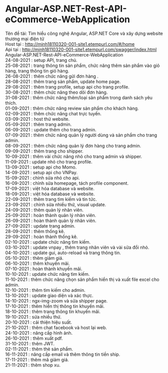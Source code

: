 # Angular-ASP.NET-Rest-API-eCommerce-WebApplication
Tên đề tài: Tìm hiểu công nghệ Angular, ASP.NET Core và xây dựng website thương mại điện tử<br>
Host tại : http://minh18110320-001-site1.etempurl.com/#/home <br>
Api tại : http://minh18110320-001-site1.etempurl.com/swagger/index.html <br>
Angular-ASP.NET-Rest-API-eCommerce-WebApplication <br>
24-08-2021 : setup API, trang chủ.<br>
25-08-2021 : trang thông tin sản phẩm, chức năng thêm sản phẩm vào giỏ hàng, trang thông tin giỏ hàng.<br>
26-08-2021 : thêm chức năng gửi đơn hàng .<br>
28-08-2021 : thêm trang sản phẩm, update home page.<br>
29-08-2021 : thêm trang profile, setup api cho trang profile.<br>
30-08-2021 : thêm chức năng theo dõi đơn hàng.<br>
31-08-2021 : thêm chức năng thêm/loại sản phẩm trong danh sách yêu thích.<br>
01-09-2021 : thêm chức năng review sản phẩm cho khách hàng.<br>
02-09-2021 : thêm chức năng chat trực tuyến.<br>
03-09-2021 : host thử website.<br>
05-09-2021 : thêm trang admin.<br>
06-09-2021 : update thêm cho trang admin.<br> 
07-09-2021 : thêm chức năng quản lý người dùng và sản phẩm cho trang admin.<br> 
08-09-2021 : thêm chức năng quản lý đơn hàng cho trang admin.<br>
09-09-2021 : thêm trang cho shipper.<br>
10-09-2021 : thêm vài chức năng nhỏ cho trang admin và shipper.<br>
11-09-2021 : update nhỏ cho trang profile.<br>
13-09-2021 : setup api cho Momo.<br>
14-09-2021 : setup api cho VNPay.<br>
15-09-2021 : chỉnh sửa nhỏ cho api.<br>
16-09-2021 : chỉnh sửa homepage, tách profile component.<br>
17-09-2021 : việt hóa database và website.<br>
18-09-2021 : việt hóa database và website.<br>
22-09-2021 : thêm trang tìm kiếm và tin tức.<br>
23-09-2021 : chỉnh sửa nhiều thứ, visual update.<br>
24-09-2021 : thêm quản lý nhân viên.<br>
25-09-2021 : hoàn thành quản lý nhân viên.<br>
26-09-2021 : hoàn thành quản lý nhân viên.<br>
27-09-2021 : update trang admin.<br>
28-09-2021 : thêm thống kê.<br>
29-09-2021 : hoàn thành thống kê.<br>
02-10-2021 : update chức năng tìm kiếm.<br>
03-10-2021 : update vnpay , thêm trang nhân viên và vài sửa đổi nhỏ.<br>
04-10-2021 : update gui, auto-reload và trang thông tin.<br>
05-10-2021 : thêm giảm giá.<br>
06-10-2021 : thêm khuyến mãi.<br>
07-10-2021 : hoàn thành khuyến mãi.<br>
10-10-2021 : update chức năng tìm kiếm.<br>
11-10-2021 : thêm chức năng chọn sản phẩm hiển thị và xuất file excel cho admin.<br>
12-10-2021 : thêm tìm kiếm cho admin.<br>
13-10-2021 : update giao diện và xác thực.<br>
14-10-2021 : ngx-img-zoom và sửa shipper page.<br>
17-10-2021 : thêm hiển thị thông tin khuyến mãi.<br>
18-10-2021 : thêm trang thông tin khuyến mãi.<br>
19-10-2021 : sửa nhiều thứ.<br>
20-10-2021 : cải thiện hiệu suất.<br>
21-10-2021 : thêm chat facebook và host lại web.<br>
24-10-2021 : nâng cấp hình ảnh.<br>
26-10-2021 : thêm xuất pdf.<br>
31-10-2021 : thêm JWT.<br>
02-11-2021 : thêm thẻ sản phẩm.<br>
16-11-2021 : nâng cấp email và thêm thông tin tiền ship.<br>
17-11-2021 : thêm mã giảm giá.<br>
21-11-2021 : thêm shop xu.<br>
